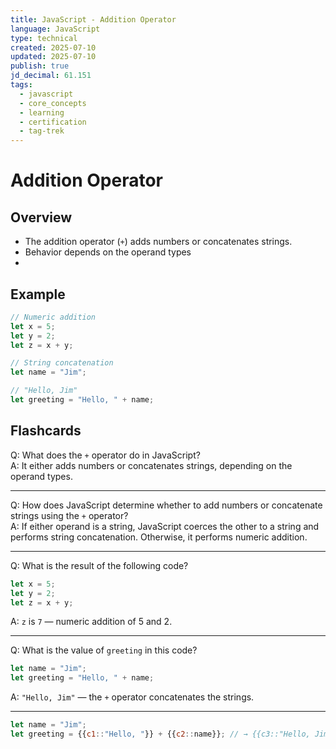 ```yaml
---
title: JavaScript - Addition Operator
language: JavaScript
type: technical
created: 2025-07-10
updated: 2025-07-10
publish: true
jd_decimal: 61.151
tags:
  - javascript
  - core_concepts
  - learning
  - certification
  - tag-trek
---
```


# Addition Operator

## Overview

- The addition operator (`+`) adds numbers or concatenates strings.
- Behavior depends on the operand types
-

## Example

```javascript
// Numeric addition
let x = 5;
let y = 2;
let z = x + y;

// String concatenation
let name = "Jim";

// "Hello, Jim"
let greeting = "Hello, " + name;
```

## Flashcards

<!--ANKI START-->

Q: What does the `+` operator do in JavaScript?  
A: It either adds numbers or concatenates strings, depending on the operand types.

---

Q: How does JavaScript determine whether to add numbers or concatenate strings using the `+` operator?  
A: If either operand is a string, JavaScript coerces the other to a string and performs string concatenation. Otherwise, it performs numeric addition.

---

Q: What is the result of the following code?

```javascript
let x = 5;
let y = 2;
let z = x + y;
```

A: `z` is `7` — numeric addition of 5 and 2.

---

Q: What is the value of `greeting` in this code?

```javascript
let name = "Jim";
let greeting = "Hello, " + name;
```

A: `"Hello, Jim"` — the `+` operator concatenates the strings.

---

```javascript
let name = "Jim";
let greeting = {{c1::"Hello, "}} + {{c2::name}}; // → {{c3::"Hello, Jim"}}
```

<!--ANKI END-->
